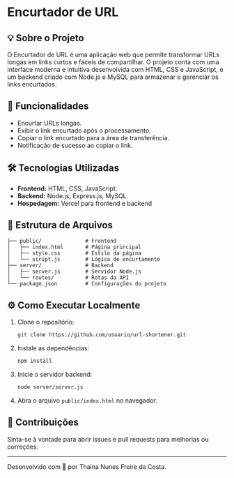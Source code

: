 # Encurtador de URL

## 💡 Sobre o Projeto

O Encurtador de URL é uma aplicação web que permite transformar URLs longas em links curtos e fáceis de compartilhar. O projeto conta com uma interface moderna e intuitiva desenvolvida com HTML, CSS e JavaScript, e um backend criado com Node.js e MySQL para armazenar e gerenciar os links encurtados.

## 🚀 Funcionalidades

* Encurtar URLs longas.
* Exibir o link encurtado após o processamento.
* Copiar o link encurtado para a área de transferência.
* Notificação de sucesso ao copiar o link.

## 🛠️ Tecnologias Utilizadas

* **Frontend:** HTML, CSS, JavaScript.
* **Backend:** Node.js, Express.js, MySQL.
* **Hospedagem:** Vercel para frontend e backend

## 📂 Estrutura de Arquivos

```
├── public/              # Frontend
│   ├── index.html       # Página principal
│   ├── style.css        # Estilo da página
│   └── script.js        # Lógica de encurtamento
├── server/              # Backend
│   ├── server.js        # Servidor Node.js
│   └── routes/          # Rotas da API
└── package.json         # Configurações do projeto
```

## ⚙️ Como Executar Localmente

1. Clone o repositório:

   ```bash
   git clone https://github.com/usuario/url-shortener.git
   ```
2. Instale as dependências:

   ```bash
   npm install
   ```
3. Inicie o servidor backend:

   ```bash
   node server/server.js
   ```
4. Abra o arquivo `public/index.html` no navegador.


## 🤝 Contribuições

Sinta-se à vontade para abrir issues e pull requests para melhorias ou correções.

---

Desenvolvido com 💙 por Thaina Nunes Freire da Costa.
